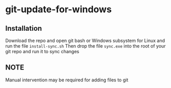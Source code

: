 # git-update-for-windows

## Installation
Download the repo and open git bash or Windows subsystem for Linux and run the file ```install-sync.sh```
Then drop the file ```sync.exe``` into the root of your git repo and run it to sync changes

## NOTE
Manual intervention may be required for adding files to git
